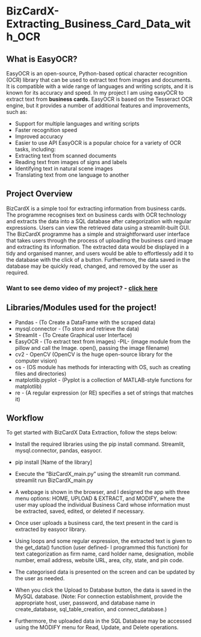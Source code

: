 # BizCardX-Extracting_Business_Card_Data_with_OCR
## What is EasyOCR?
EasyOCR is an open-source, Python-based optical character recognition (OCR) library that can be used to extract text from images and documents. It is compatible with a wide range of languages and writing scripts, and it is known for its accuracy and speed. In my project I am using easyOCR to extract text from **business cards.**
EasyOCR is based on the Tesseract OCR engine, but it provides a number of additional features and improvements, such as:
-	Support for multiple languages and writing scripts
-	Faster recognition speed
-	Improved accuracy
-	Easier to use API
EasyOCR is a popular choice for a variety of OCR tasks, including:
-	Extracting text from scanned documents
-	Reading text from images of signs and labels
-	Identifying text in natural scene images
-	Translating text from one language to another

## Project Overview

BizCardX is a simple tool for extracting information from business cards. The programme recognises text on business cards with OCR technology and extracts the data into a SQL database after categorization with regular expressions. Users can view the retrieved data using a streamlit-built GUI. The BizCardX programme has a simple and straightforward user interface that takes users through the process of uploading the business card image and extracting its information. The extracted data would be displayed in a tidy and organised manner, and users would be able to effortlessly add it to the database with the click of a button. Furthermore, the data saved in the database may be quickly read, changed, and removed by the user as required.

### Want to see demo video of my project? - [click here]()

## Libraries/Modules used for the project!

   - Pandas - (To Create a DataFrame with the scraped data)
   - mysql.connector - (To store and retrieve the data)
   - Streamlit - (To Create Graphical user Interface)
   - EasyOCR - (To extract text from images)
   -PIL- (image module from the pillow and call the Image. open(), passing the image filename)
   - cv2 - OpenCV (OpenCV is the huge open-source library for the computer vision)
   - os - (OS module has methods for interacting with OS, such as creating files and directories)
   - matplotlib.pyplot -  (Pyplot is a collection of MATLAB-style functions for matplotlib)
  - re - (A regular expression (or RE) specifies a set of strings that matches it)


## Workflow

To get started with BizCardX Data Extraction, follow the steps below:
-	Install the required libraries using the pip install command. Streamlit, mysql.connector, pandas, easyocr.
-	pip install [Name of the library]
-	Execute the “BizCardX_main.py” using the streamlit run command.
streamlit run BizCardX_main.py

-	A webpage is shown in the browser, and I designed the app with three menu options: HOME, UPLOAD & EXTRACT, and MODIFY, where the user may upload the individual Business Card whose information must be extracted, saved, edited, or deleted if necessary.
-	Once user uploads a business card, the text present in the card is extracted by easyocr library.
-	Using loops and some regular expression, the extracted text is given to the get_data() function (user defined- I programmed this function) for text categorization as firm name, card holder name, designation, mobile number, email address, website URL, area, city, state, and pin code.
-	The categorised data is presented on the screen and can be updated by the user as needed.
-	When you click the Upload to Database button, the data is saved in the MySQL database. (Note: For connection establishment, provide the appropriate host, user, password, and database name in create_database, sql_table_creation, and connect_database.)
-	Furthermore, the uploaded data in the SQL Database may be accessed using the MODIFY menu for Read, Update, and Delete operations.


